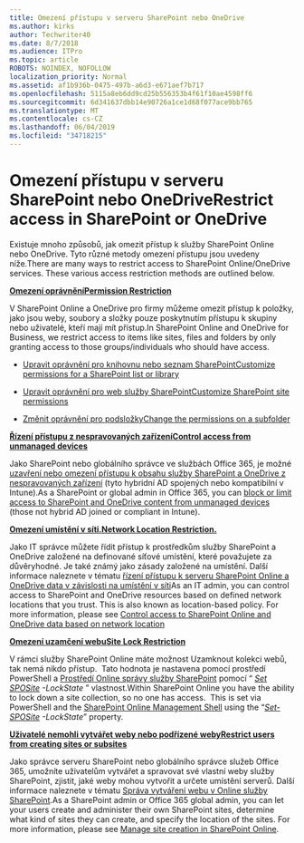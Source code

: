 ```yaml
---
title: Omezení přístupu v serveru SharePoint nebo OneDrive
ms.author: kirks
author: Techwriter40
ms.date: 8/7/2018
ms.audience: ITPro
ms.topic: article
ROBOTS: NOINDEX, NOFOLLOW
localization_priority: Normal
ms.assetid: af1b936b-0475-497b-a6d3-e671aef7b717
ms.openlocfilehash: 5115a8eb6dd9cd25b556353b4f61f10ae4598ff6
ms.sourcegitcommit: 6d341637dbb14e90726a1ce1d68f077ace9bb765
ms.translationtype: MT
ms.contentlocale: cs-CZ
ms.lasthandoff: 06/04/2019
ms.locfileid: "34718215"
---
```

# <a name="restrict-access-in-sharepoint-or-onedrive"></a><span data-ttu-id="92fb0-102">Omezení přístupu v serveru SharePoint nebo OneDrive</span><span class="sxs-lookup"><span data-stu-id="92fb0-102">Restrict access in SharePoint or OneDrive</span></span>

<p><span data-ttu-id="92fb0-103"><span style="mso-bidi-font-family: Calibri; mso-bidi-theme-font: minor-latin;">Existuje mnoho způsobů, jak omezit přístup k služby SharePoint Online nebo OneDrive. Tyto různé metody omezení přístupu jsou uvedeny níže.</span></span><span class="sxs-lookup"><span data-stu-id="92fb0-103"><span style="mso-bidi-font-family: Calibri; mso-bidi-theme-font: minor-latin;">There are many ways to restrict access to SharePoint Online/OneDrive services. These various access restriction methods are outlined below. </span></span></span></p> <p><span data-ttu-id="92fb0-104"><strong style="mso-bidi-font-weight: normal;"><u><span style="mso-bidi-font-family: Calibri; mso-bidi-theme-font: minor-latin;">Omezení oprávnění</span></u></strong></span><span class="sxs-lookup"><span data-stu-id="92fb0-104"><strong style="mso-bidi-font-weight: normal;"><u><span style="mso-bidi-font-family: Calibri; mso-bidi-theme-font: minor-latin;">Permission Restriction</span></u></strong></span></span></p> <p><span data-ttu-id="92fb0-105"><span style="mso-bidi-font-family: Calibri; mso-bidi-theme-font: minor-latin;">V SharePoint Online a OneDrive pro firmy můžeme omezit přístup k položky, jako jsou weby, soubory a složky pouze poskytnutím přístupu k skupiny nebo uživatelé, kteří mají mít přístup.</span></span><span class="sxs-lookup"><span data-stu-id="92fb0-105"><span style="mso-bidi-font-family: Calibri; mso-bidi-theme-font: minor-latin;">In SharePoint Online and OneDrive for Business, we restrict access to items like sites, files and folders by only granting access to those groups/individuals who should have access.</span></span></span></p> <ul> <li><span data-ttu-id="92fb0-106"><span style="mso-bidi-font-family: Calibri; mso-bidi-theme-font: minor-latin;"><a href="https://support.office.com/en-us/article/Customize-permissions-for-a-SharePoint-list-or-library-02d770f3-59eb-4910-a608-5f84cc297782">Upravit oprávnění pro knihovnu nebo seznam SharePoint</a></span></span><span class="sxs-lookup"><span data-stu-id="92fb0-106"><span style="mso-bidi-font-family: Calibri; mso-bidi-theme-font: minor-latin;"><a href="https://support.office.com/en-us/article/Customize-permissions-for-a-SharePoint-list-or-library-02d770f3-59eb-4910-a608-5f84cc297782">Customize permissions for a SharePoint list or library</a></span></span></span></li> </ul> <ul> <li><span data-ttu-id="92fb0-107"><span style="mso-bidi-font-family: Calibri; mso-bidi-theme-font: minor-latin;"><a href="https://docs.microsoft.com/en-us/sharepoint/customize-sharepoint-site-permissions">Upravit oprávnění pro web služby SharePoint</a></span></span><span class="sxs-lookup"><span data-stu-id="92fb0-107"><span style="mso-bidi-font-family: Calibri; mso-bidi-theme-font: minor-latin;"><a href="https://docs.microsoft.com/en-us/sharepoint/customize-sharepoint-site-permissions">Customize SharePoint site permissions</a></span></span></span></li> </ul> <ul> <li><span data-ttu-id="92fb0-108"><span style="mso-bidi-font-family: Calibri; mso-bidi-theme-font: minor-latin;"><a href="https://support.office.com/en-us/article/Change-the-permissions-on-a-subfolder-5427BD7C-F20A-4F75-8CF2-5359DD45A1A6">Změnit oprávnění pro podsložky</a></span></span><span class="sxs-lookup"><span data-stu-id="92fb0-108"><span style="mso-bidi-font-family: Calibri; mso-bidi-theme-font: minor-latin;"><a href="https://support.office.com/en-us/article/Change-the-permissions-on-a-subfolder-5427BD7C-F20A-4F75-8CF2-5359DD45A1A6">Change the permissions on a subfolder</a></span></span></span></li> </ul> <p><span data-ttu-id="92fb0-109"><strong style="mso-bidi-font-weight: normal;"><u><span style="mso-bidi-font-family: Calibri; mso-bidi-theme-font: minor-latin;">Řízení přístupu z nespravovaných zařízení</span></u></strong></span><span class="sxs-lookup"><span data-stu-id="92fb0-109"><strong style="mso-bidi-font-weight: normal;"><u><span style="mso-bidi-font-family: Calibri; mso-bidi-theme-font: minor-latin;">Control access from unmanaged devices</span></u></strong></span></span></p> <p><span data-ttu-id="92fb0-110"><span style="mso-bidi-font-family: Calibri; mso-bidi-theme-font: minor-latin;">Jako SharePoint nebo globálního správce ve službách Office 365, je možné <a href="https://docs.microsoft.com/en-us/sharepoint/control-access-from-unmanaged-devices">uzavření nebo omezení přístupu k obsahu služby SharePoint a OneDrive z nespravovaných zařízení</a> (tyto hybridní AD spojených nebo kompatibilní v Intune).</span></span><span class="sxs-lookup"><span data-stu-id="92fb0-110"><span style="mso-bidi-font-family: Calibri; mso-bidi-theme-font: minor-latin;">As a SharePoint or global admin in Office 365, you can <a href="https://docs.microsoft.com/en-us/sharepoint/control-access-from-unmanaged-devices">block or limit access to SharePoint and OneDrive content from unmanaged devices</a> (those not hybrid AD joined or compliant in Intune).</span></span></span></p> <p><span data-ttu-id="92fb0-111"><strong style="mso-bidi-font-weight: normal;"><u><span style="mso-bidi-font-family: Calibri; mso-bidi-theme-font: minor-latin;">Omezení umístění v síti.</span></u></strong></span><span class="sxs-lookup"><span data-stu-id="92fb0-111"><strong style="mso-bidi-font-weight: normal;"><u><span style="mso-bidi-font-family: Calibri; mso-bidi-theme-font: minor-latin;">Network Location Restriction. </span></u></strong></span></span></p> <p><span data-ttu-id="92fb0-112"><span style="mso-bidi-font-family: Calibri; mso-bidi-theme-font: minor-latin;">Jako IT správce můžete řídit přístup k prostředkům služby SharePoint a OneDrive založené na definované síťové umístění, které považujete za důvěryhodné. Je také známý jako zásady založené na umístění. Další informace naleznete v tématu <a href="https://docs.microsoft.com/en-us/sharepoint/control-access-based-on-network-location">řízení přístupu k serveru SharePoint Online a OneDrive data v závislosti na umístění v síti</a></span></span><span class="sxs-lookup"><span data-stu-id="92fb0-112"><span style="mso-bidi-font-family: Calibri; mso-bidi-theme-font: minor-latin;">As an IT admin, you can control access to SharePoint and OneDrive resources based on defined network locations that you trust. This is also known as location-based policy. For more information, please see <a href="https://docs.microsoft.com/en-us/sharepoint/control-access-based-on-network-location">Control access to SharePoint Online and OneDrive data based on network location</a></span></span></span></p> <p><span data-ttu-id="92fb0-113"><strong style="mso-bidi-font-weight: normal;"><u><span style="mso-bidi-font-family: Calibri; mso-bidi-theme-font: minor-latin;">Omezení uzamčení webu</span></u></strong></span><span class="sxs-lookup"><span data-stu-id="92fb0-113"><strong style="mso-bidi-font-weight: normal;"><u><span style="mso-bidi-font-family: Calibri; mso-bidi-theme-font: minor-latin;">Site Lock Restriction </span></u></strong></span></span></p> <p><span data-ttu-id="92fb0-114"><span style="mso-bidi-font-family: Calibri; mso-bidi-theme-font: minor-latin;">V rámci služby SharePoint Online máte možnost Uzamknout kolekci webů, tak nemá nikdo přístup. &nbsp;Tato hodnota je nastavena pomocí prostředí PowerShell a <a href="https://docs.microsoft.com/en-us/powershell/sharepoint/sharepoint-online/connect-sharepoint-online?view=sharepoint-ps">Prostředí Online správy služby SharePoint</a> pomocí &ldquo; <em style="mso-bidi-font-style: normal;"><a href="https://docs.microsoft.com/en-us/powershell/module/sharepoint-online/set-sposite?view=sharepoint-ps">Set SPOSite</a></em> <em style="mso-bidi-font-style: normal;"> -LockState</em> &rdquo; vlastnost.</span></span><span class="sxs-lookup"><span data-stu-id="92fb0-114"><span style="mso-bidi-font-family: Calibri; mso-bidi-theme-font: minor-latin;">Within SharePoint Online you have the ability to lock down a site collection, so no one has access. &nbsp;This is set via PowerShell and the <a href="https://docs.microsoft.com/en-us/powershell/sharepoint/sharepoint-online/connect-sharepoint-online?view=sharepoint-ps">SharePoint Online Management Shell</a> using the &ldquo;<em style="mso-bidi-font-style: normal;"><a href="https://docs.microsoft.com/en-us/powershell/module/sharepoint-online/set-sposite?view=sharepoint-ps">Set-SPOSite</a></em><em style="mso-bidi-font-style: normal;"> -LockState</em>&rdquo; property. </span></span></span></p> <p><span data-ttu-id="92fb0-115"><strong style="mso-bidi-font-weight: normal;"><u><span style="mso-bidi-font-family: Calibri; mso-bidi-theme-font: minor-latin;">Uživatelé nemohli vytvářet weby nebo podřízené weby</span></u></strong></span><span class="sxs-lookup"><span data-stu-id="92fb0-115"><strong style="mso-bidi-font-weight: normal;"><u><span style="mso-bidi-font-family: Calibri; mso-bidi-theme-font: minor-latin;">Restrict users from creating sites or subsites</span></u></strong></span></span></p> <p><span data-ttu-id="92fb0-116"><span style="mso-bidi-font-family: Calibri; mso-bidi-theme-font: minor-latin;">Jako správce serveru SharePoint nebo globálního správce služeb Office 365, umožníte uživatelům vytvářet a spravovat své vlastní weby služby SharePoint, zjistit, jaké weby mohou vytvořit a určete umístění serverů. Další informace naleznete v tématu <a href="https://docs.microsoft.com/en-us/sharepoint/manage-site-creation">Správa vytváření webu v Online služby SharePoint</a>.</span></span><span class="sxs-lookup"><span data-stu-id="92fb0-116"><span style="mso-bidi-font-family: Calibri; mso-bidi-theme-font: minor-latin;">As a SharePoint admin or Office 365 global admin, you can let your users create and administer their own SharePoint sites, determine what kind of sites they can create, and specify the location of the sites. For more information, please see <a href="https://docs.microsoft.com/en-us/sharepoint/manage-site-creation">Manage site creation in SharePoint Online</a>. </span></span></span></p>

